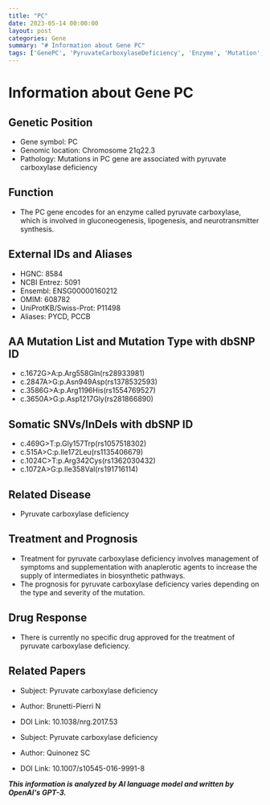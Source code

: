 ```yaml
---
title: "PC"
date: 2023-05-14 00:00:00
layout: post
categories: Gene
summary: "# Information about Gene PC"
tags: ['GenePC', 'PyruvateCarboxylaseDeficiency', 'Enzyme', 'Mutation', 'Disease', 'Treatment', 'Prognosis', 'DrugResponse']
---
```


# Information about Gene PC

## Genetic Position
- Gene symbol: PC
- Genomic location: Chromosome 21q22.3
- Pathology: Mutations in PC gene are associated with pyruvate carboxylase deficiency

## Function
- The PC gene encodes for an enzyme called pyruvate carboxylase, which is involved in gluconeogenesis, lipogenesis, and neurotransmitter synthesis.

## External IDs and Aliases
- HGNC: 8584
- NCBI Entrez: 5091
- Ensembl: ENSG00000160212
- OMIM: 608782
- UniProtKB/Swiss-Prot: P11498
- Aliases: PYCD, PCCB

## AA Mutation List and Mutation Type with dbSNP ID
- c.1672G>A:p.Arg558Gln(rs28933981)
- c.2847A>G:p.Asn949Asp(rs1378532593)
- c.3586G>A:p.Arg1196His(rs1554769527)
- c.3650A>G:p.Asp1217Gly(rs281866890)

## Somatic SNVs/InDels with dbSNP ID
- c.469G>T:p.Gly157Trp(rs1057518302)
- c.515A>C:p.Ile172Leu(rs1135406679)
- c.1024C>T:p.Arg342Cys(rs1362030432)
- c.1072A>G:p.Ile358Val(rs191716114)

## Related Disease
- Pyruvate carboxylase deficiency

## Treatment and Prognosis
- Treatment for pyruvate carboxylase deficiency involves management of symptoms and supplementation with anaplerotic agents to increase the supply of intermediates in biosynthetic pathways.
- The prognosis for pyruvate carboxylase deficiency varies depending on the type and severity of the mutation.

## Drug Response
- There is currently no specific drug approved for the treatment of pyruvate carboxylase deficiency.

## Related Papers
- Subject: Pyruvate carboxylase deficiency
- Author: Brunetti-Pierri N
- DOI Link: 10.1038/nrg.2017.53

- Subject: Pyruvate carboxylase deficiency
- Author: Quinonez SC
- DOI Link: 10.1007/s10545-016-9991-8

**_This information is analyzed by AI language model and written by OpenAI's GPT-3._**